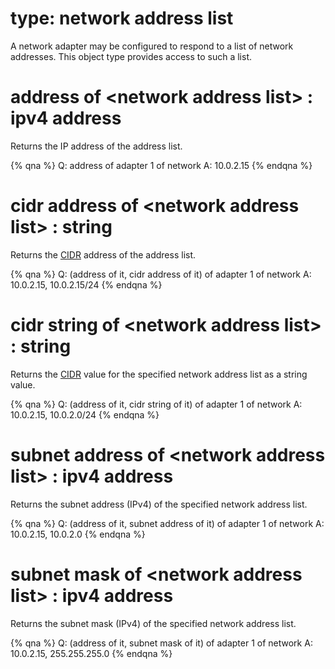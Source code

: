 # type: network address list

A network adapter may be configured to respond to a list of network addresses. This object type provides access to such a list.

# address of &lt;network address list&gt; : ipv4 address

Returns the IP address of the address list.

{% qna %}
Q: address of adapter 1 of network
A: 10.0.2.15
{% endqna %}

# cidr address of &lt;network address list&gt; : string

Returns the [CIDR](http://en.wikipedia.org/wiki/Classless_Inter-Domain_Routing) address of the address list.

{% qna %}
Q: (address of it, cidr address of it) of adapter 1 of network
A: 10.0.2.15, 10.0.2.15/24
{% endqna %}

# cidr string of &lt;network address list&gt; : string

Returns the [CIDR](http://en.wikipedia.org/wiki/Classless_Inter-Domain_Routing) value for the specified network address list as a string value.

{% qna %}
Q: (address of it, cidr string of it) of adapter 1 of network
A: 10.0.2.15, 10.0.2.0/24
{% endqna %}

# subnet address of &lt;network address list&gt; : ipv4 address

Returns the subnet address (IPv4) of the specified network address list.

{% qna %}
Q: (address of it, subnet address of it) of adapter 1 of network
A: 10.0.2.15, 10.0.2.0
{% endqna %}

# subnet mask of &lt;network address list&gt; : ipv4 address

Returns the subnet mask (IPv4) of the specified network address list.

{% qna %}
Q: (address of it, subnet mask of it) of adapter 1 of network
A: 10.0.2.15, 255.255.255.0
{% endqna %}
